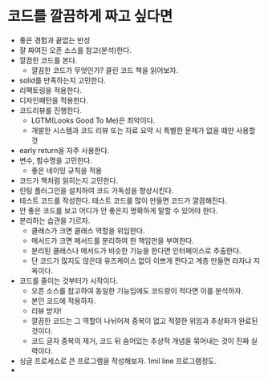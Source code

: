 # 코드를 깔끔하게 짜고 싶다면
- 좋은 경험과 끝없는 반성
- 잘 짜여진 오픈 소스를 참고(분석)한다.
- 깔끔한 코드를 본다.
  - 깔끔한 코드가 무엇인가? 클린 코드 책을 읽어보자.
- solid를 만족하는지 고민한다.
- 리팩토링을 적용한다.
- 디자인패턴을 적용한다.
- 코드리뷰를 진행한다.
  - LGTM(Looks Good To Me)은 최악이다.
  - 개발한 시스템과 코드 리뷰 또는 자료 요약 시 특별한 문제가 없을 떄만 사용할 것
- early return을 자주 사용한다.
- 변수, 함수명을 고민한다.
  - 좋은 네이밍 규칙을 적용
- 코드가 책처럼 읽히는지 고민한다.
- 린팅 플러그인을 설치하여 코드 가독성을 향상시킨다.
- 테스트 코드를 작성한다. 테스트 코드를 많이 만들면 코드가 깔끔해진다.
- 안 좋은 코드를 보고 어디가 안 좋은지 명확하게 말할 수 있어야 한다.
- 분리하는 습관을 기르자.
  - 클래스가 크면 클래스 역할을 위임한다.
  - 메서드가 크면 메서드를 분리하여 한 책임만을 부여한다.
  - 분리된 클래스나 메서드가 비슷한 기능을 한다면 인터페이스로 추출한다.
  - 단 코드가 많지도 않은데 유즈케이스 없이 이쁘게 짠다고 계층 만들면 라자냐 지옥이다.
- 코드를 줄이는 것부터가 시작이다.
  - 오픈 소스를 참고하여 동일한 기능임에도 코드량이 적다면 이를 분석하자.
  - 본인 코드에 적용하자.
  - 리뷰 받자!
  - 깔끔한 코드는 그 역할이 나뉘어져 중복이 없고 적절한 위임과 추상화가 완료된 것이다.
  - 코드 글자 중복의 제거, 코드 뒤 숨어있는 추상적 개념을 묶어내는 것이 진짜 실력이다.
- 싱글 프로세스로 큰 프로그램을 작성해보자. 1mil line 프로그램정도.
- 